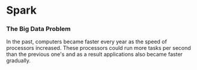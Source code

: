 # Spark  
### The Big Data Problem
In the past, computers became faster every year as the speed of processors increased. These processors could run more tasks per second than the previous one's and as a result applications also became faster gradually.

